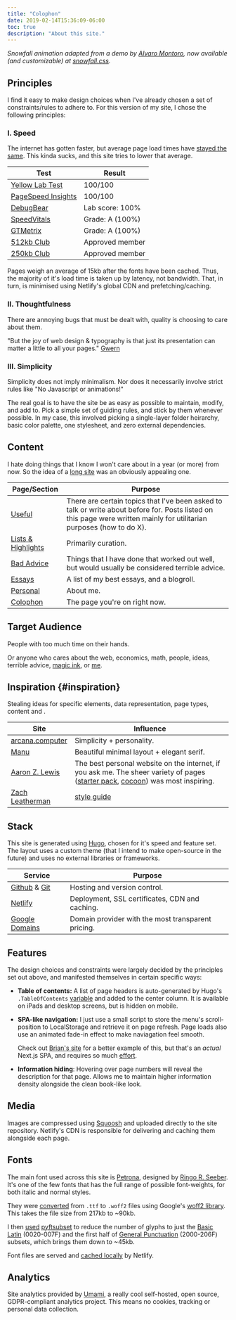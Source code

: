 ```yaml
---
title: "Colophon"
date: 2019-02-14T15:36:09-06:00
toc: true
description: "About this site."
---
```


_Snowfall animation adapted from a demo by [Alvaro Montoro](https://community.codenewbie.org/alvaro_montoro/creating-a-snowfall-effect-with-html-and-css-2p4), now available (and customizable) at [snowfall.css](https://snowfall.joodaloop.com)._

Principles
----------

I find it easy to make design choices when I've already chosen a set of constraints/rules to adhere to. For this version of my site, I chose the following principles:

### I. Speed

The internet has gotten faster, but average page load times have [stayed the same](https://www.nngroup.com/articles/the-need-for-speed/). This kinda sucks, and this site tries to lower that average.


<table>
  
 <thead>
 		<tr>

<th scope="col"> Test </th>
<th scope="col"> Result </th>
     
</tr>

  </thead>

  <tbody>
	    <tr>
		      <td> <a href="https://yellowlab.tools/result/ghzoms6oxw"> Yellow Lab Test </a></td>
		      <td>100/100 </td>
	    </tr>
	    <tr>
		      <td><a href="https://pagespeed.web.dev/report?url=https%3A%2F%2Fjoodaloop.com%2F&form_factor=desktop">PageSpeed Insights</a></td>
		      <td> 100/100</td>
    	</tr>
    	<tr>
		      <td><a href="https://www.debugbear.com/test/website-speed/56BFQUcy/overview">DebugBear</a></td>
		      <td> Lab score: 100%</td>
    	</tr>
    	<tr>
		      <td><a href="https://speedvitals.com/report/joodaloop.com/2OYA4U/">SpeedVitals</a></td>
		      <td> Grade: A (100%) </td>
    	</tr>
    	<tr>
		      <td><a href="https://gtmetrix.com/">GTMetrix</a></td>
		      <td> Grade: A (100%) </td>
    	</tr>
    	<tr>
		      <td><a href="https://www.512kb.club/"> 512kb Club </a></td>
		      <td> Approved member </td>
    	</tr>
    	<tr>
		      <td><a href="https://250kb.club/page/3/">250kb Club</a></td>
		      <td> Approved member</td>
    	</tr>
  </tbody>

</table>

Pages weigh an average of 15kb after the fonts have been cached. Thus, the majority of it's load time is taken up by latency, not bandwidth. That, in turn, is minimised using Netlify's global CDN and prefetching/caching.


### II. Thoughtfulness

There are annoying bugs that must be dealt with, quality is choosing to care about them.

<div class=quote> "But the joy of web design & typography is that just its presentation can matter a little to all your pages." <a href="">Gwern</a> </div>

### III. Simplicity

Simplicity does not imply minimalism. Nor does it necessarily involve strict rules like "No Javascript or animations!"

The real goal is to have the site be as easy as possible to maintain, modify, and add to. Pick a simple set of guiding rules, and stick by them whenever possible. In my case, this involved picking a single-layer folder heirarchy, basic color palette, one stylesheet, and zero external dependencies.



## Content

I hate doing things that I know I won't care about in a year (or more) from now. So the idea of a [long site](https://gwern.net/About#long-site) was an obviously appealing one. 

<!-- [This post](https://www.cyberpatterns.xyz/p/twittercapital) is the closest you can get to defining the _opposite_ of what I want to do. -->


<table>
  
 <thead>
 		<tr>

<th scope="col"> Page/Section </th>
<th scope="col">Purpose</th>
     
</tr>

  </thead>

  <tbody>
	    <tr>
		      <td> <a href="#"> Useful </a></td>
		      <td>There are certain topics that I've been asked to talk or write about before for. Posts listed on this page were written mainly for utilitarian purposes (how to do X). </td>
	    </tr>
	    <tr>
		      <td><a href="#"> Lists & Highlights </a></td>
		      <td>Primarily curation.</td>
    	</tr>
	    <tr>
		      <td><a href="/bad-advice"> Bad Advice </a></td>
		      <td>Things that I have done that worked out well, but would usually be considered terrible advice.</td>
    	</tr>
    	<tr>
		      <td><a href="/essays"> Essays </a></td>
		      <td>A list of my best essays, and a blogroll.</td>
    	</tr>
    	<tr>
		      <td><a href="/personal"> Personal </a></td>
		      <td>About me.</td>
    	</tr>
    	<tr>
		      <td><a href="/colophon"> Colophon </a></td>
		      <td>The page you're on right now.</td>
    	</tr>
  </tbody>

</table>

Target Audience
---------------

People with too much time on their hands.

Or anyone who cares about the web, economics, math, people, ideas, terrible advice, [magic ink](/lists/things-i-think-about-often#information-architecture), or [me](/personal).

<!-- Etymology
---------

The site name is . There is a pleasing visual symmetry to it.
 -->

## Inspiration {#inspiration}

Stealing ideas for specific elements, data representation, page types, content and .


<table>
  
<thead>
<tr>

   <th scope="col">Site</th>
   <th scope="col">Influence</th>
     
</tr>

  </thead>

  <tbody>
	    <tr>
		      <td> <a href="https://arcana.computer"> arcana.computer </a> </td>
		      <td> Simplicity + personality. </td>
	    </tr>
	    <tr>
		      <td> <a href="https://manuelmoreale.com/"> Manu </a> </td>
		      <td> Beautiful minimal layout + elegant serif. </td>
	    </tr>
	    <tr>
		      <td><a href="https://aaronzlewis.com/"> Aaron Z. Lewis </a> </td>
		      <td> The best personal website on the internet, if you ask me. The sheer variety of pages (<a href="https://aaronzlewis.com/starterpack/">starter pack</a>, <a href="https://aaronzlewis.com/cocoon/">cocoon</a>) was most inspiring.</td>
    </tr>
    <tr>
		      <td><a href="https://www.zachleat.com"> Zach Leatherman </a> </td>
		      <td> <a href="https://www.zachleat.com/web/style-guide/">style guide</a> </td>
    </tr>
  </tbody>

</table>



## Stack


This site is generated using [Hugo](https:/gohugo.io), chosen for it's speed and feature set. The layout uses a custom theme (that I intend to make open-source in the future) and uses no external libraries or frameworks.

| Service | Purpose |
|-|-|
| [Github](https://github.com) & [Git](https://git-scm.com/) | Hosting and version control. |
| [Netlify](https://netlify.com) | Deployment, SSL certificates, CDN and caching. |
| [Google Domains](https://domains.google.com/) | Domain provider with the most transparent pricing. |


Features
--------

The design choices and constraints were largely decided by the principles set out above, and manifested themselves in certain specific ways:

- **Table of contents:** A list of page headers is auto-generated by Hugo's `.TableOfContents` [variable](https://codingreflections.com/blog/hugo-table-of-contents) and added to the center column. It is available on iPads and desktop screens, but is hidden on mobile.

- **SPA-like navigation:** I just use a small script to store the menu's scroll-position to LocalStorage and retrieve it on page refresh. Page loads also use an animated fade-in effect to make naviagation feel smooth. 

    Check out [Brian's site](https://brianlovin.com/writing/how-my-website-works) for a better example of this, but that's an *actual* Next.js SPA, and requires so much [effort](https://adamwathan.me/2019/10/17/persistent-layout-patterns-in-nextjs/). 

- **Information hiding**: Hovering over page numbers will reveal the description for that page. Allows me to maintain higher information density alongside the clean book-like look.

## Media


Images are compressed using [Squoosh](https://squoosh.app) and uploaded directly to the site repository. Netlify's CDN is responsible for delivering and caching them alongside each page.



## Fonts

The main font used across this site is [Petrona](https://fonts.google.com/specimen/Petrona), designed by [Ringo R. Seeber](https://github.com/RingoSeeber/Petrona). It's one of the few fonts that has the full range of possible font-weights, for both italic and normal styles.

They were [converted](https://henry.codes/writing/how-to-convert-variable-ttf-font-files-to-woff2/) from `.ttf` to `.woff2` files using Google's [woff2 library](https://github.com/google/woff2). This takes the file size from 217kb to ~90kb. 

I then [used](https://lightrun.com/answers/fonttools-fonttools-pyftsubset-gives-missing-glyphs-exception-when-using-single-hyphens-for-cli-args) [pyftsubset](https://clagnut.com/blog/2418) to reduce the number of glyphs to just the [Basic Latin](https://jrgraphix.net/r/Unicode/0020-007F) (0020-007F) and the first half of [General Punctuation](https://jrgraphix.net/r/Unicode/2000-2038) (2000-206F) subsets, which brings them down to ~45kb.

Font files are served and [cached locally](https://stackoverflow.com/questions/52308658/netlify-headers-cache-control-for-static-assets) by Netlify. 


## Analytics

Site analytics provided by [Umami](https://umami.is/), a really cool self-hosted, open source, GDPR-compliant analytics project. This means no cookies, tracking or personal data collection.